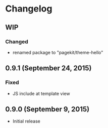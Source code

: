 # Changelog

## WIP
### Changed
- renamed package to "pagekit/theme-hello"

## 0.9.1 (September 24, 2015)

### Fixed
- JS include at template view

## 0.9.0 (September 9, 2015)

- Initial release
